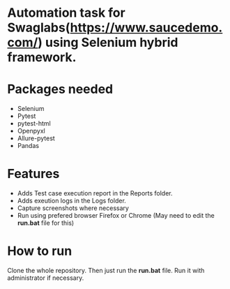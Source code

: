 # Automation task for Swaglabs(https://www.saucedemo.com/) using Selenium hybrid framework. 

# Packages needed 
- Selenium
- Pytest
- pytest-html
- Openpyxl
- Allure-pytest
- Pandas 

# Features
- Adds Test case execution report in the Reports folder. 
- Adds exeution logs in the Logs folder. 
- Capture screenshots where necessary 
- Run using prefered browser Firefox or Chrome (May need to edit the **run.bat** file for this)

# How to run 
Clone the whole repository. Then just run the **run.bat** file. Run it with administrator if necessary. 
